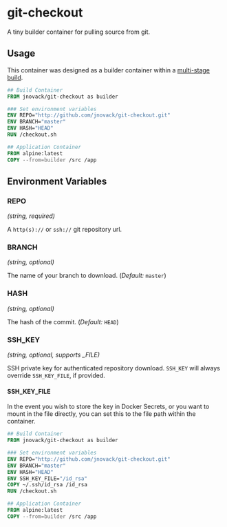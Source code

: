 # git-checkout

A tiny builder container for pulling source from git.

## Usage

This container was designed as a builder container within a
[multi-stage build](https://docs.docker.com/engine/userguide/eng-image/multistage-build/).

```Dockerfile
## Build Container
FROM jnovack/git-checkout as builder

### Set environment variables
ENV REPO="http://github.com/jnovack/git-checkout.git"
ENV BRANCH="master"
ENV HASH="HEAD"
RUN /checkout.sh

## Application Container
FROM alpine:latest
COPY --from=builder /src /app
```

## Environment Variables

### REPO

*(string, required)*

A `http(s)://` or `ssh://` git repository url.

### BRANCH

*(string, optional)*

The name of your branch to download. (_Default:_ `master`)

### HASH

*(string, optional)*

The hash of the commit. (_Default:_ `HEAD`)

### SSH_KEY

*(string, optional, supports _FILE)*

SSH private key for authenticated repository download.  `SSH_KEY` will always
override `SSH_KEY_FILE`, if provided.

#### SSH_KEY_FILE

In the event you wish to store the key in Docker Secrets, or you want to mount
in the file directly, you can set this to the file path within the container.

```Dockerfile
## Build Container
FROM jnovack/git-checkout as builder

### Set environment variables
ENV REPO="http://github.com/jnovack/git-checkout.git"
ENV BRANCH="master"
ENV HASH="HEAD"
ENV SSH_KEY_FILE="/id_rsa"
COPY ~/.ssh/id_rsa /id_rsa
RUN /checkout.sh

## Application Container
FROM alpine:latest
COPY --from=builder /src /app
```
